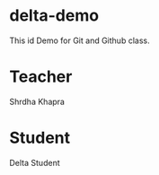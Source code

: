 # delta-demo
This id Demo for Git and Github class.

# Teacher
Shrdha Khapra

# Student

Delta Student
